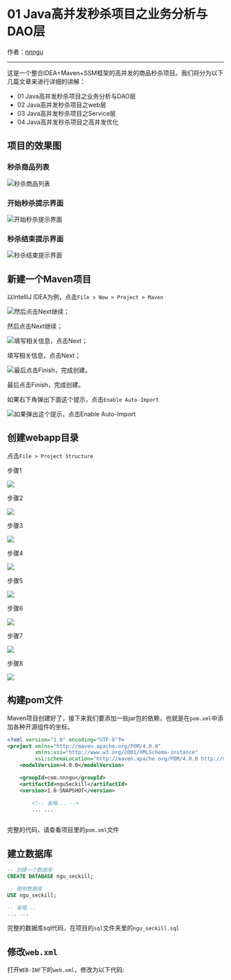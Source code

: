 # 01 Java高并发秒杀项目之业务分析与DAO层
作者：[nnngu](https://github.com/nnngu)  

---

这是一个整合IDEA+Maven+SSM框架的高并发的商品秒杀项目。我们将分为以下几篇文章来进行详细的讲解：

* 01 Java高并发秒杀项目之业务分析与DAO层
* 02 Java高并发秒杀项目之web层
* 03 Java高并发秒杀项目之Service层
* 04 Java高并发秒杀项目之高并发优化

## 项目的效果图

### 秒杀商品列表
![秒杀商品列表][1]

### 开始秒杀提示界面
![开始秒杀提示界面][2]

### 秒杀结束提示界面
![秒杀结束提示界面][3]

## 新建一个Maven项目

以IntelliJ IDEA为例，点击`File > New > Project > Maven`

![然后点击Next继续；][4]

然后点击Next继续；


![填写相关信息，点击Next；][5]

填写相关信息，点击Next；


![最后点击Finish，完成创建。][6]

最后点击Finish，完成创建。


如果右下角弹出下面这个提示，点击`Enable Auto-Import`

![如果弹出这个提示，点击Enable Auto-Import][7]

## 创建webapp目录

点击`File > Project Structure`

步骤1

![][8]

步骤2

![][9]

步骤3

![][10]

步骤4

![][11]

步骤5

![][12]

步骤6

![][13]

步骤7

![][14]

步骤8

![][15]


## 构建pom文件

Maven项目创建好了，接下来我们要添加一些jar包的依赖，也就是在`pom.xml`中添加各种开源组件的坐标。

```xml
<?xml version="1.0" encoding="UTF-8"?>
<project xmlns="http://maven.apache.org/POM/4.0.0"
         xmlns:xsi="http://www.w3.org/2001/XMLSchema-instance"
         xsi:schemaLocation="http://maven.apache.org/POM/4.0.0 http://maven.apache.org/xsd/maven-4.0.0.xsd">
    <modelVersion>4.0.0</modelVersion>

    <groupId>com.nnngu</groupId>
    <artifactId>nguSeckill</artifactId>
    <version>1.0-SNAPSHOT</version>

        <!-- 省略... -->
		... ...
        
```
完整的代码，请查看项目里的`pom.xml`文件

## 建立数据库

```sql
-- 创建一个数据库
CREATE DATABASE ngu_seckill;

-- 使用数据库
USE ngu_seckill;

-- 省略...
... ...

```

完整的数据库sql代码，在项目的`sql`文件夹里的`ngu_seckill.sql`

## 修改`web.xml`

打开`WEB-INF`下的`web.xml`，修改为以下代码:

```xml

```


  [1]: https://www.github.com/nnngu/FigureBed/raw/master/2018/1/27/1517020356103.jpg
  [2]: https://www.github.com/nnngu/FigureBed/raw/master/2018/1/27/1517020518954.jpg
  [3]: https://www.github.com/nnngu/FigureBed/raw/master/2018/1/27/1517020478158.jpg
  [4]: https://www.github.com/nnngu/FigureBed/raw/master/2018/1/27/1517021726058.jpg
  [5]: https://www.github.com/nnngu/FigureBed/raw/master/2018/1/27/1517021904910.jpg
  [6]: https://www.github.com/nnngu/FigureBed/raw/master/2018/1/27/1517022082406.jpg
  [7]: https://www.github.com/nnngu/FigureBed/raw/master/2018/1/27/1517022266134.jpg
  [8]: https://www.github.com/nnngu/FigureBed/raw/master/2018/1/27/1517061858789.jpg
  [9]: https://www.github.com/nnngu/FigureBed/raw/master/2018/1/27/1517062252122.jpg
  [10]: https://www.github.com/nnngu/FigureBed/raw/master/2018/1/27/1517061346663.jpg
  [11]: https://www.github.com/nnngu/FigureBed/raw/master/2018/1/27/1517061459422.jpg
  [12]: https://www.github.com/nnngu/FigureBed/raw/master/2018/1/27/1517061601898.jpg
  [13]: https://www.github.com/nnngu/FigureBed/raw/master/2018/1/27/1517064377716.jpg
  [14]: https://www.github.com/nnngu/FigureBed/raw/master/2018/1/27/1517064456606.jpg
  [15]: https://www.github.com/nnngu/FigureBed/raw/master/2018/1/27/1517065310557.jpg